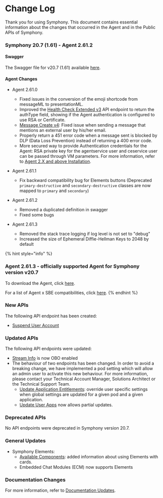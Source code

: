 # Change Log

Thank you for using Symphony. This document contains essential information about the changes that occurred in the Agent and in the Public APIs of Symphony.

### **Symphony 20.7 \(1.61\) - Agent 2.61.2**

#### Swagger

The Swagger file for v20.7 \(1.61\) available [here](https://github.com/symphonyoss/symphony-api-spec/tree/20.7).

#### Agent Changes

* Agent 2.61.0
  * Fixed issues in the conversion of the emoji shortcode from messageML to presentationML.
  * Improved the [Health Check Extended v3](https://developers.symphony.com/v20.7/restapi/reference#health-check-extended-v3) API endpoint to return the authType field, showing if the Agent authentication is configured to use RSA or Certificate.
  * [Message Create v4](https://developers.symphony.com/restapi/v20.7/reference#create-message-v4): Fixed issue when sending a message that mentions an external user by his/her email.
  * Properly return a 451 error code when a message sent is blocked by DLP \(Data Loss Prevention\) instead of returning a 400 error code.
  * More secured way to provide Authentication credentials for the Agent: RSA private key for the agentservice user and ceservice user can be passed through VM parameters. For more information, refer to [Agent 2.X and above Installation](agent-guide/agent-2.x-and-above-installation.md).



* Agent 2.61.1
  * Fix backward compatibility bug for Elements buttons \(Deprecated `primary-destructive` and `secondary-destructive` classes are now mapped to `primary` and `secondary`\)



* Agent 2.61.2
  * Removed a duplicated definition in swagger
  * Fixed some bugs



* Agent 2.61.3
  * Removed the stack trace logging if log level is not set to "debug"
  * Increased the size of Ephemeral Diffie-Hellman Keys to 2048 by default

{% hint style="info" %}
### Agent 2.61.3 - officially supported Agent for Symphony version v20.7

To download the Agent, click [here](https://storage.googleapis.com/sym-platform/developers/rest-api/agent-2.61.3.zip).

For a list of Agent x SBE compatibilities, click [here](https://developers.symphony.com/restapi/docs/agent-compatibilities).
{% endhint %}

### **New APIs**

The following API endpoint has been created:

* [Suspend User Account](https://developers.symphony.com/restapi/v20.7/reference#suspend-user-v1)

### **Updated APIs**

The following API endpoints were updated:

* [Stream Info](https://developers.symphony.com/restapi/reference#stream-info-v2) is now OBO enabled
* The behaviour of two endpoints has been changed. In order to avoid a breaking change, we have implemented a pod setting which will allow an admin user to activate this new behaviour. For more information, please contact your Technical Account Manager, Solutions Architect or the Technical Support Team.
  * [Update Application Entitlements](https://developers.symphony.com/restapi/v20.7/reference#update-application-entitlements): override user specific settings when global settings are updated for a given pod and a given application.
  * [Update User Apps](https://developers.symphony.com/restapi/v20.7/reference#update-user-apps) now allows partial updates.

### **Deprecated APIs**

No API endpoints were deprecated in Symphony version 20.7.

### **General Updates**

* Symphony Elements:
  * [Available Components](../building-bots-on-symphony/symphony-elements/available-elements/): added information about using Elements with cards.
  * Embedded Chat Modules \(ECM\) now supports Elements

### **Documentation Changes**

For more information, refer to [Documentation Updates](documentation-updates.md).

